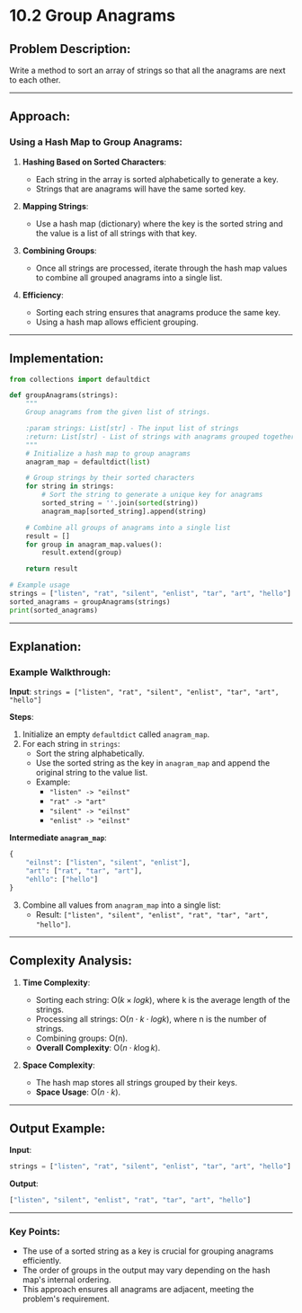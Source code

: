 # 10.2 Group Anagrams

## Problem Description:
Write a method to sort an array of strings so that all the anagrams are next to each other.

---

## Approach:

### Using a Hash Map to Group Anagrams:
1. **Hashing Based on Sorted Characters**:
   - Each string in the array is sorted alphabetically to generate a key.
   - Strings that are anagrams will have the same sorted key.

2. **Mapping Strings**:
   - Use a hash map (dictionary) where the key is the sorted string and the value is a list of all strings with that key.

3. **Combining Groups**:
   - Once all strings are processed, iterate through the hash map values to combine all grouped anagrams into a single list.

4. **Efficiency**:
   - Sorting each string ensures that anagrams produce the same key.
   - Using a hash map allows efficient grouping.

---

## Implementation:

```python
from collections import defaultdict

def groupAnagrams(strings):
    """
    Group anagrams from the given list of strings.

    :param strings: List[str] - The input list of strings
    :return: List[str] - List of strings with anagrams grouped together
    """
    # Initialize a hash map to group anagrams
    anagram_map = defaultdict(list)

    # Group strings by their sorted characters
    for string in strings:
        # Sort the string to generate a unique key for anagrams
        sorted_string = ''.join(sorted(string))
        anagram_map[sorted_string].append(string)

    # Combine all groups of anagrams into a single list
    result = []
    for group in anagram_map.values():
        result.extend(group)

    return result

# Example usage
strings = ["listen", "rat", "silent", "enlist", "tar", "art", "hello"]
sorted_anagrams = groupAnagrams(strings)
print(sorted_anagrams)
```

---

## Explanation:

### Example Walkthrough:

**Input**:
`strings = ["listen", "rat", "silent", "enlist", "tar", "art", "hello"]`

**Steps**:
1. Initialize an empty `defaultdict` called `anagram_map`.
2. For each string in `strings`:
   - Sort the string alphabetically.
   - Use the sorted string as the key in `anagram_map` and append the original string to the value list.
   - Example:
     - `"listen" -> "eilnst"`
     - `"rat" -> "art"`
     - `"silent" -> "eilnst"`
     - `"enlist" -> "eilnst"`

**Intermediate `anagram_map`**:
```python
{
    "eilnst": ["listen", "silent", "enlist"],
    "art": ["rat", "tar", "art"],
    "ehllo": ["hello"]
}
```

3. Combine all values from `anagram_map` into a single list:
   - Result: `["listen", "silent", "enlist", "rat", "tar", "art", "hello"]`.

---

## Complexity Analysis:

1. **Time Complexity**:
   - Sorting each string: O($`k \times log k`$), where k is the average length of the strings.
   - Processing all strings: O($`n \cdot k \cdot log k`$), where n is the number of strings.
   - Combining groups: O(n).
   - **Overall Complexity**: O($`n \cdot k \log k`$).

2. **Space Complexity**:
   - The hash map stores all strings grouped by their keys.
   - **Space Usage**: O($`n \cdot k`$).

---

## Output Example:

**Input**:
```python
strings = ["listen", "rat", "silent", "enlist", "tar", "art", "hello"]
```

**Output**:
```python
["listen", "silent", "enlist", "rat", "tar", "art", "hello"]
```

---

### Key Points:
- The use of a sorted string as a key is crucial for grouping anagrams efficiently.
- The order of groups in the output may vary depending on the hash map's internal ordering.
- This approach ensures all anagrams are adjacent, meeting the problem's requirement.
